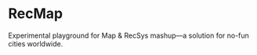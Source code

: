 # RecMap

Experimental playground for Map &amp; RecSys mashup—a solution for no-fun cities worldwide.

